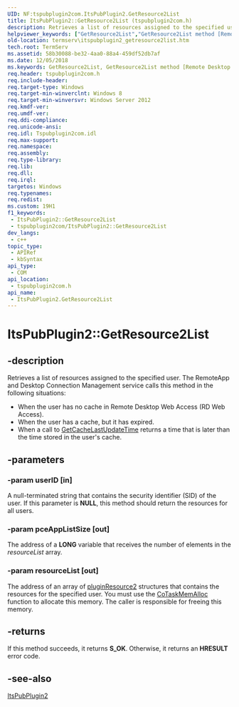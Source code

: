 ```yaml
---
UID: NF:tspubplugin2com.ItsPubPlugin2.GetResource2List
title: ItsPubPlugin2::GetResource2List (tspubplugin2com.h)
description: Retrieves a list of resources assigned to the specified user.
helpviewer_keywords: ["GetResource2List","GetResource2List method [Remote Desktop Services]","GetResource2List method [Remote Desktop Services]","ItsPubPlugin2 interface","ItsPubPlugin2 interface [Remote Desktop Services]","GetResource2List method","ItsPubPlugin2.GetResource2List","ItsPubPlugin2::GetResource2List","termserv.itspubplugin2_getresource2list","tspubplugin2com/ItsPubPlugin2::GetResource2List"]
old-location: termserv\itspubplugin2_getresource2list.htm
tech.root: TermServ
ms.assetid: 58b30088-be32-4aa0-88a4-459df52db7af
ms.date: 12/05/2018
ms.keywords: GetResource2List, GetResource2List method [Remote Desktop Services], GetResource2List method [Remote Desktop Services],ItsPubPlugin2 interface, ItsPubPlugin2 interface [Remote Desktop Services],GetResource2List method, ItsPubPlugin2.GetResource2List, ItsPubPlugin2::GetResource2List, termserv.itspubplugin2_getresource2list, tspubplugin2com/ItsPubPlugin2::GetResource2List
req.header: tspubplugin2com.h
req.include-header: 
req.target-type: Windows
req.target-min-winverclnt: Windows 8
req.target-min-winversvr: Windows Server 2012
req.kmdf-ver: 
req.umdf-ver: 
req.ddi-compliance: 
req.unicode-ansi: 
req.idl: Tspubplugin2com.idl
req.max-support: 
req.namespace: 
req.assembly: 
req.type-library: 
req.lib: 
req.dll: 
req.irql: 
targetos: Windows
req.typenames: 
req.redist: 
ms.custom: 19H1
f1_keywords:
 - ItsPubPlugin2::GetResource2List
 - tspubplugin2com/ItsPubPlugin2::GetResource2List
dev_langs:
 - c++
topic_type:
 - APIRef
 - kbSyntax
api_type:
 - COM
api_location:
 - tspubplugin2com.h
api_name:
 - ItsPubPlugin2.GetResource2List
---
```


# ItsPubPlugin2::GetResource2List


## -description

Retrieves a list of resources assigned to the specified user. The RemoteApp and Desktop Connection Management service calls this method in the following situations:
<ul>
<li>When the user has no cache in Remote Desktop Web Access (RD Web Access).</li>
<li>When the user has a cache, but it has expired.</li>
<li>When a call to <a href="https://docs.microsoft.com/windows/desktop/api/tspubplugincom/nf-tspubplugincom-itspubplugin-getcachelastupdatetime">GetCacheLastUpdateTime</a> returns a time that is later than the time stored in the user's cache.</li>
</ul>

## -parameters

### -param userID [in]

A null-terminated string that contains the security identifier (SID) of the user. If this parameter is <b>NULL</b>, this method should return the resources for all users.

### -param pceAppListSize [out]

The address of a <b>LONG</b> variable that receives the number of elements in the <i>resourceList</i> array.

### -param resourceList [out]

The address of an array of <a href="/windows/win32/api/tspubplugin2com/ns-tspubplugin2com-pluginresource2">pluginResource2</a> structures that contains the resources for the specified user. You must use the <a href="https://docs.microsoft.com/windows/desktop/api/combaseapi/nf-combaseapi-cotaskmemalloc">CoTaskMemAlloc</a> function to allocate this memory. The caller is responsible for freeing this memory.

## -returns

If this method succeeds, it returns <b xmlns:loc="http://microsoft.com/wdcml/l10n">S_OK</b>. Otherwise, it returns an <b xmlns:loc="http://microsoft.com/wdcml/l10n">HRESULT</b> error code.

## -see-also

<a href="https://docs.microsoft.com/windows/desktop/api/tspubplugin2com/nn-tspubplugin2com-itspubplugin2">ItsPubPlugin2</a>

